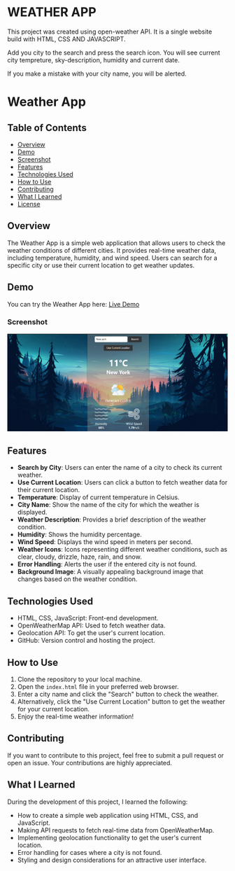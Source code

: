 # WEATHER APP

This project was created using open-weather API. It is a single website build with HTML, CSS AND JAVASCRIPT.

Add you city to the search and press the search icon. You will see current city tempreture, sky-description, humidity and current date.

If you make a mistake with your city name, you will be alerted.


# Weather App

## Table of Contents
- [Overview](#overview)
- [Demo](#demo)
- [Screenshot](#screenshot)
- [Features](#features)
- [Technologies Used](#technologies-used)
- [How to Use](#how-to-use)
- [Contributing](#contributing)
- [What I Learned](#what-i-learned)
- [License](#license)

## Overview
The Weather App is a simple web application that allows users to check the weather conditions of different cities. It provides real-time weather data, including temperature, humidity, and wind speed. Users can search for a specific city or use their current location to get weather updates.

## Demo
You can try the Weather App here: [Live Demo](https://neooo17.github.io/Weather-app/)

### Screenshot

![](./images/preview.png)

## Features
- **Search by City**: Users can enter the name of a city to check its current weather.
- **Use Current Location**: Users can click a button to fetch weather data for their current location.
- **Temperature**: Display of current temperature in Celsius.
- **City Name**: Show the name of the city for which the weather is displayed.
- **Weather Description**: Provides a brief description of the weather condition.
- **Humidity**: Shows the humidity percentage.
- **Wind Speed**: Displays the wind speed in meters per second.
- **Weather Icons**: Icons representing different weather conditions, such as clear, cloudy, drizzle, haze, rain, and snow.
- **Error Handling**: Alerts the user if the entered city is not found.
- **Background Image**: A visually appealing background image that changes based on the weather condition.

## Technologies Used
- HTML, CSS, JavaScript: Front-end development.
- OpenWeatherMap API: Used to fetch weather data.
- Geolocation API: To get the user's current location.
- GitHub: Version control and hosting the project.

## How to Use
1. Clone the repository to your local machine.
2. Open the `index.html` file in your preferred web browser.
3. Enter a city name and click the "Search" button to check the weather.
4. Alternatively, click the "Use Current Location" button to get the weather for your current location.
5. Enjoy the real-time weather information!

## Contributing
If you want to contribute to this project, feel free to submit a pull request or open an issue. Your contributions are highly appreciated.

## What I Learned
During the development of this project, I learned the following:
- How to create a simple web application using HTML, CSS, and JavaScript.
- Making API requests to fetch real-time data from OpenWeatherMap.
- Implementing geolocation functionality to get the user's current location.
- Error handling for cases where a city is not found.
- Styling and design considerations for an attractive user interface.






